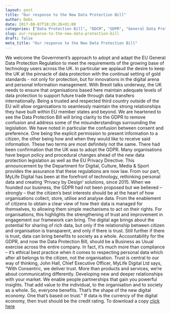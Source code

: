 ```yaml
---
layout: post
title: "Our response to the New Data Protection Bill"
author: Debs
date: 2017-08-07T18:29:26+01:00
categories: ["Data Protection Bill", "DDCM", "GDPR", "General Data Protection Regulation", "ICO", "John Hall", "Opinions", "Personal Data", "Privacy"]
slug: our-response-to-the-new-data-protection-bill
draft: false
meta_title: "Our response to the New Data Protection Bill"
---
```


We welcome the Government’s approach to adopt and adapt the EU General Data Protection Regulation to meet the requirements of the growing base of technology users across the UK. In particular we applaud the desire to keep the UK at the pinnacle of data protection with the continual setting of gold standards - not only for protection, but for innovations in the digital arena and personal information management. With Brexit talks underway, the UK needs to ensure that organisations based here maintain adequate levels of data protection to support future trade through data transfers internationally. Being a trusted and respected third country outside of the EU will allow organisations to seamlessly maintain the strong relationships they have built within EU member states and beyond. We are heartened to see the Data Protection Bill will bring clarity to the GDPR to remove confusion and address some of the misunderstandings surrounding the legislation. We have noted in particular the confusion between consent and preference. One being the explicit permission to present information to a citizen, the other being how and when they would like to receive said information. These two terms are most definitely not the same. There had been confirmation that the UK was to adopt the GDPR. Many organisations have begun policy and procedural changes ahead of the new data protection legislation as well as the EU Privacy Directive. This announcement by the Department for Digital, Culture, Media & Sport provides the assurance that these regulations are now law. From our part, MyLife Digital has been at the forefront of technology, rethinking personal data and creating ‘Privacy by Design’ solutions, since 2015. When we founded our business, the GDPR had not been proposed but we believed – strongly – that the citizen’s best interests should be at the heart of how organisations collect, store, utilise and analyse data. From the enablement of citizens to obtain a clear view of how their data is managed for themselves, to allowing them simple mechanisms to act on their rights. For organisations, this highlights the strengthening of trust and improvement in engagement our framework can bring. The digital age brings about the potential for sharing of rich data, but only if the relationship between citizen and organisation is transparent, and only if there is trust. Still further if there is trust, data can bring benefits to society as a whole. Accountability for the GDPR, and now the Data Protection Bill, should be a Business as Usual exercise across the entire company. In fact, it’s much more than compliance – it’s ethical best practice when it comes to respecting personal data which after all belongs to the citizen, not the organisation. Trust is central to our way of thinking, John Hall, Chief Executive Officer, MyLife Digital Ltd says, “With Consentric, we deliver trust. More than products and services, we’re about communicating differently. Developing new and deeper relationships with your market. We enable people partnerships that gain you powerful insights. That add value to the individual, to the organisation and to society as a whole. So, everyone benefits. That’s the shape of the new digital economy. One that’s based on trust.” If data is the currency of the digital economy, then trust should be the credit rating. To download a copy [click here](https://consentric.io/wp-content/uploads/2017/08/Response-to-new-Data-Protection-Bill-20170807-v1.0.pdf)